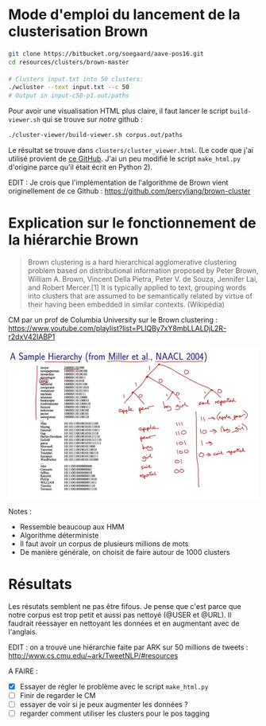 # Mode d'emploi du lancement de la clusterisation Brown

```bash
git clone https://bitbucket.org/soegaard/aave-pos16.git
cd resources/clusters/brown-master

# Clusters input.txt into 50 clusters:
./wcluster --text input.txt --c 50
# Output in input-c50-p1.out/paths
```

Pour avoir une visualisation HTML plus claire, il faut lancer le script `build-viewer.sh` qui se trouve sur *notre* github : 

```bash
./cluster-viewer/build-viewer.sh corpus.out/paths
```

Le résultat se trouve dans `clusters/cluster_viewer.html`. (Le code que j'ai utilisé provient de [ce GitHub](https://bitbucket.org/soegaard/aave-pos16.git).  J'ai un peu modifié le script `make_html.py` d'origine parce qu'il était écrit en Python 2).

EDIT : Je crois que l'implémentation de l'algorithme de Brown vient originellement de ce Github : https://github.com/percyliang/brown-cluster

# Explication sur le fonctionnement de la hiérarchie Brown

>Brown clustering is a hard hierarchical agglomerative clustering problem based on distributional information proposed by Peter Brown, William A. Brown, Vincent Della Pietra, Peter V. de Souza, Jennifer Lai, and Robert Mercer.[1] It is typically applied to text, grouping words into clusters that are assumed to be semantically related by virtue of their having been embedded in similar contexts. (Wikipédia)

CM par un prof de Columbia University sur le Brown clustering : https://www.youtube.com/playlist?list=PLlQBy7xY8mbLLALDjL2R-r2dxV42IABP1

![Schéma expliquant la signification des rangs de la hiérarchie Brown](./schema_brown_hiearchy.png)

Notes : 

- Ressemble beaucoup aux HMM
- Algorithme déterministe
- Il faut avoir un corpus de plusieurs millions de mots
- De manière générale, on choisit de faire autour de 1000 clusters

# Résultats

Les résutats semblent ne pas être fifous. Je pense que c'est parce que notre corpus est trop petit et aussi pas nettoyé (@USER et @URL). Il faudrait réessayer en nettoyant les données et en augmentant avec de l'anglais.

EDIT : on a trouvé une hiérarchie faite par ARK sur 50 millions de tweets : http://www.cs.cmu.edu/~ark/TweetNLP/#resources

A FAIRE : 

- [x] Essayer de régler le problème avec le script `make_html.py`
- [ ] Finir de regarder le CM
- [ ] essayer de voir si je peux augmenter les données ? 
- [ ] regarder comment utiliser les clusters pour le pos tagging
